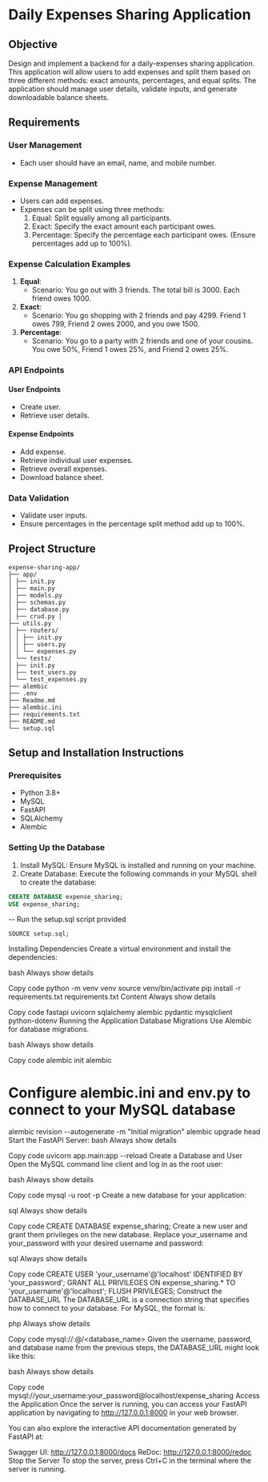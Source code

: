 # Daily Expenses Sharing Application

## Objective
Design and implement a backend for a daily-expenses sharing application. This application will allow users to add expenses and split them based on three different methods: exact amounts, percentages, and equal splits. The application should manage user details, validate inputs, and generate downloadable balance sheets.

## Requirements

### User Management
- Each user should have an email, name, and mobile number.

### Expense Management
- Users can add expenses.
- Expenses can be split using three methods:
  1. Equal: Split equally among all participants.
  2. Exact: Specify the exact amount each participant owes.
  3. Percentage: Specify the percentage each participant owes. (Ensure percentages add up to 100%).

### Expense Calculation Examples
1. **Equal**:
    - Scenario: You go out with 3 friends. The total bill is 3000. Each friend owes 1000.
2. **Exact**:
    - Scenario: You go shopping with 2 friends and pay 4299. Friend 1 owes 799, Friend 2 owes 2000, and you owe 1500.
3. **Percentage**:
    - Scenario: You go to a party with 2 friends and one of your cousins. You owe 50%, Friend 1 owes 25%, and Friend 2 owes 25%.

### API Endpoints

#### User Endpoints
- Create user.
- Retrieve user details.

#### Expense Endpoints
- Add expense.
- Retrieve individual user expenses.
- Retrieve overall expenses.
- Download balance sheet.

### Data Validation
- Validate user inputs.
- Ensure percentages in the percentage split method add up to 100%.

## Project Structure
```
expense-sharing-app/ 
├── app/ 
│ ├── init.py 
│ ├── main.py 
│ ├── models.py 
│ ├── schemas.py 
│ ├── database.py
│ ├── crud.py │ 
├── utils.py 
│ ├── routers/ 
│ │ ├── init.py 
│ │ ├── users.py 
│ │ └── expenses.py 
│ └── tests/ 
│ ├── init.py 
│ ├── test_users.py 
│ └── test_expenses.py 
├── alembic 
├── .env 
├── Readme.md 
├── alembic.ini 
├── requirements.txt 
├── README.md 
└── setup.sql
```

## Setup and Installation Instructions

### Prerequisites
- Python 3.8+
- MySQL
- FastAPI
- SQLAlchemy
- Alembic

### Setting Up the Database
1. Install MySQL: Ensure MySQL is installed and running on your machine.
2. Create Database: Execute the following commands in your MySQL shell to create the database:

```sql
CREATE DATABASE expense_sharing;
USE expense_sharing;
```

-- Run the setup.sql script provided
```
SOURCE setup.sql;
```

Installing Dependencies
Create a virtual environment and install the dependencies:

bash
Always show details

Copy code
python -m venv venv
source venv/bin/activate
pip install -r requirements.txt
requirements.txt Content
Always show details

Copy code
fastapi
uvicorn
sqlalchemy
alembic
pydantic
mysqlclient
python-dotenv
Running the Application
Database Migrations
Use Alembic for database migrations.

bash
Always show details

Copy code
alembic init alembic
# Configure alembic.ini and env.py to connect to your MySQL database
alembic revision --autogenerate -m "Initial migration"
alembic upgrade head
Start the FastAPI Server:
bash
Always show details

Copy code
uvicorn app.main:app --reload
Create a Database and User
Open the MySQL command line client and log in as the root user:

bash
Always show details

Copy code
mysql -u root -p
Create a new database for your application:

sql
Always show details

Copy code
CREATE DATABASE expense_sharing;
Create a new user and grant them privileges on the new database. Replace your_username and your_password with your desired username and password:

sql
Always show details

Copy code
CREATE USER 'your_username'@'localhost' IDENTIFIED BY 'your_password';
GRANT ALL PRIVILEGES ON expense_sharing.* TO 'your_username'@'localhost';
FLUSH PRIVILEGES;
Construct the DATABASE_URL
The DATABASE_URL is a connection string that specifies how to connect to your database. For MySQL, the format is:

php
Always show details

Copy code
mysql://<username>:<password>@<host>/<database_name>
Given the username, password, and database name from the previous steps, the DATABASE_URL might look like this:

bash
Always show details

Copy code
mysql://your_username:your_password@localhost/expense_sharing
Access the Application
Once the server is running, you can access your FastAPI application by navigating to http://127.0.0.1:8000 in your web browser.

You can also explore the interactive API documentation generated by FastAPI at:

Swagger UI: http://127.0.0.1:8000/docs
ReDoc: http://127.0.0.1:8000/redoc
Stop the Server
To stop the server, press Ctrl+C in the terminal where the server is running.
